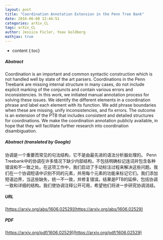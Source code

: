 ```yaml
---
layout: post
title: "Coordination Annotation Extension in the Penn Tree Bank"
date: 2016-06-08 12:44:51
categories: arXiv_CL
tags: arXiv_CL
author: Jessica Ficler, Yoav Goldberg
mathjax: true
---
```


* content
{:toc}

##### Abstract
Coordination is an important and common syntactic construction which is not handled well by state of the art parsers. Coordinations in the Penn Treebank are missing internal structure in many cases, do not include explicit marking of the conjuncts and contain various errors and inconsistencies. In this work, we initiated manual annotation process for solving these issues. We identify the different elements in a coordination phrase and label each element with its function. We add phrase boundaries when these are missing, unify inconsistencies, and fix errors. The outcome is an extension of the PTB that includes consistent and detailed structures for coordinations. We make the coordination annotation publicly available, in hope that they will facilitate further research into coordination disambiguation.

##### Abstract (translated by Google)
协调是一个重要而常见的句法结构，它不是由最先进的语法分析器处理的。 Penn Treebank中的协调在许多情况下缺少内部结构，不包括明确标记连词并包含各种错误和不一致之处。在这项工作中，我们启动了手动标注过程来解决这些问题。我们在一个协调短语中识别不同的元素，并用每个元素的功能来标记它们。我们添加短语边界，当这些缺失，统一不一致，并修复错误。结果是PTB的延伸，包括协调一致和详细的结构。我们使协调注释公开可用，希望他们将进一步研究协调消歧。

##### URL
[https://arxiv.org/abs/1606.02529](https://arxiv.org/abs/1606.02529)

##### PDF
[https://arxiv.org/pdf/1606.02529](https://arxiv.org/pdf/1606.02529)


